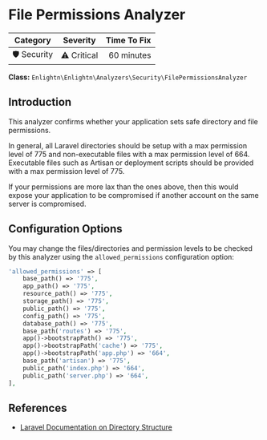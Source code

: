 # File Permissions Analyzer

| Category       | Severity   | Time To Fix  |
| -------------  |:----------:| ------------:|
| 🛡️ Security    | ⚠️ Critical | 60 minutes   |

**Class:** `Enlightn\Enlightn\Analyzers\Security\FilePermissionsAnalyzer`

## Introduction

This analyzer confirms whether your application sets safe directory and file permissions.

In general, all Laravel directories should be setup with a max permission level of 775 and non-executable files with a max permission level of 664. Executable files such as Artisan or deployment scripts should be provided with a max permission level of 775.

If your permissions are more lax than the ones above, then this would expose your application to be compromised if another account on the same server is compromised.

## Configuration Options

You may change the files/directories and permission levels to be checked by this analyzer using the `allowed_permissions` configuration option:

```php
'allowed_permissions' => [
    base_path() => '775',
    app_path() => '775',
    resource_path() => '775',
    storage_path() => '775',
    public_path() => '775',
    config_path() => '775',
    database_path() => '775',
    base_path('routes') => '775',
    app()->bootstrapPath() => '775',
    app()->bootstrapPath('cache') => '775',
    app()->bootstrapPath('app.php') => '664',
    base_path('artisan') => '775',
    public_path('index.php') => '664',
    public_path('server.php') => '664',
],
```

## References

- [Laravel Documentation on Directory Structure](https://laravel.com/docs/structure)